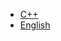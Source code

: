 <!-- docs/_sidebar.md -->

<!-- * [Home](/) -->
* [C++](./C++/README.md)
* [English](./English/README.md)
